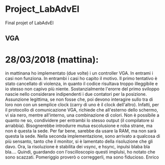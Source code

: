 # Project_LabAdvEl
Final projet of LabAdvEl


## VGA
# 28/03/2018 (mattina):
in mattinana ho implementato (due volte) i un controller VGA. In entrami i casi non funziona. In entrambi i casi ho capito il motivo. Il primo tentativo è stato cancellato di violenza, in quanto il codice risultava troppo illeggibile e io stesso non capivo più niente. Sostanzialmente l'erorre del primo sviloppo nascie nello considerare indipendenti i due contatori per la posizione. Assunzione legittima, se non fosse che, poi devono interagire sullo tra di loro non con un semplice clock (carry di uno è il clock dell'altro). Infatti, per il protocollo di comunicazione VGA, richiede che all'esterno dello schermo, vi sia nero, mentre all'interno, una combinazione di colori. Non è possibile a quanto ne so, condividere per entrambi lo stesso output (il compilatore si arrabbia). Bisognerebbe introdurre mutua escolusione e roba strane, ma non è questa la sede. Per far bene, sarebbe da usare la RAM, ma non sarà questa la sede.
Nella seconda implementazione, sono arrivato a qualcosa di più sensanto, tanto che il monitor, si è lamentato della risoluzione che gli davo. Ora, la risoluzione è stabilita dei vsync, e hsync, inpulsi blaba bla bla.... Quindi, guardando con l'oscilloscopio questi implulsi, ho notato che sono scazzati. Pomeriggio proverò o correggerli, ma sono fiducioso.
Enrico

